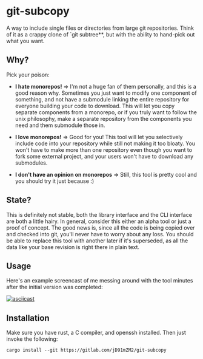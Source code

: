 # git-subcopy

A way to include single files or directories from large git
repositories. Think of it as a crappy clone of `git subtree**, but with
the ability to hand-pick out what you want.

## Why?

Pick your poison:

- **I hate monorepos!** => I'm not a huge fan of them personally, and
  this is a good reason why. Sometimes you just want to modify one
  component of something, and not have a submodule linking the entire
  repository for everyone building your code to download. This will
  let you copy separate components from a monorepo, or if you truly
  want to follow the unix philosophy, make a separate repository from
  the components you need and them submodule those in.

- **I love monorepos!** => Good for you! This tool will let you
  selectively include code into your repository while still not making
  it too bloaty. You won't have to make more than one repository even
  though you want to fork some external project, and your users won't
  have to download any submodules.

- **I don't have an opinion on monorepos** => Still, this tool is
  pretty cool and you should try it just because :)

## State?

This is definitely not stable, both the library interface and the CLI
interface are both a little hairy. In general, consider this either an
alpha tool or just a proof of concept. The good news is, since all the
code is being copied over and checked into git, you'll never have to
worry about any loss. You should be able to replace this tool with
another later if it's superseded, as all the data like your base
revision is right there in plain text.

## Usage

Here's an example screencast of me messing around with the tool
minutes after the initial version was completed:

[![asciicast](https://asciinema.org/a/YvB6gN61En5XJKtHb8GaGCU3U.svg)](https://asciinema.org/a/YvB6gN61En5XJKtHb8GaGCU3U)

## Installation

Make sure you have rust, a C compiler, and openssh installed. Then
just invoke the following:

```
cargo install --git https://gitlab.com/jD91mZM2/git-subcopy
```
